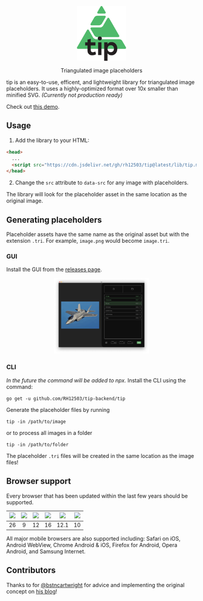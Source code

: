 <p align="center">
  <img src="/assets/tip.svg" width="130px">
</p>
<p align="center">
  Triangulated image placeholders 
</p>

tip is an easy-to-use, efficent, and lightweight library for triangulated image placeholders. It uses a highly-optimized format over 10x smaller than minified SVG. _(Currently not production ready)_

Check out [this demo](https://rh12503.github.io/tip/). 

## Usage

1. Add the library to your HTML:
```html 
<head>
  ...
  <script src="https://cdn.jsdelivr.net/gh/rh12503/tip@latest/lib/tip.min.js"></script>
</head>
```

2. Change the `src` attribute to `data-src` for any image with placeholders.

The library will look for the placeholder asset in the same location as the original image. 

## Generating placeholders

Placeholder assets have the same name as the original asset but with the extension `.tri`. For example, `image.png` would become `image.tri`. 

### GUI
Install the GUI from the [releases page](https://github.com/RH12503/tip/releases). 

<p align="center">
  <img src="/assets/gui.png" width="50%">
</p>

### CLI
_In the future the command will be added to npx._ 
Install the CLI using the command:
```
go get -u github.com/RH12503/tip-backend/tip
```
Generate the placeholder files by running
```
tip -in /path/to/image
```
or to process all images in a folder
```
tip -in /path/to/folder
```
The placeholder `.tri` files will be created in the same location as the image files! 

## Browser support

Every browser that has been updated within the last few years should be supported. 

| <img src="https://github.com/alrra/browser-logos/raw/main/src/chrome/chrome_256x256.png" width="40px"> | <img src="https://km.support.apple.com/kb/image.jsp?productid=PL165&size=240x240" width="40px"> | <img src="https://github.com/alrra/browser-logos/raw/main/src/edge/edge_256x256.png" width="40px"> | <img src="https://github.com/alrra/browser-logos/raw/main/src/firefox/firefox_256x256.png" width="40px"> | <img src="https://github.com/alrra/browser-logos/raw/main/src/opera/opera_256x256.png" width="40px"> | <img src="https://upload.wikimedia.org/wikipedia/commons/thumb/1/18/Internet_Explorer_10%2B11_logo.svg/1043px-Internet_Explorer_10%2B11_logo.svg.png" width="40px"> 
| :-: | :-: | :-: | :-: | :-: | :-: |
| 26 | 9 | 12 | 16 | 12.1 | 10 |

All major mobile browsers are also supported including: Safari on iOS, Android WebView, Chrome Android & iOS, Firefox for Android, Opera Android, and Samsung Internet. 

## Contributors
Thanks to for [@bstncartwright](https://github.com/bstncartwright) for advice and implementing the original concept on [his blog](https://bostonc.dev/)!

